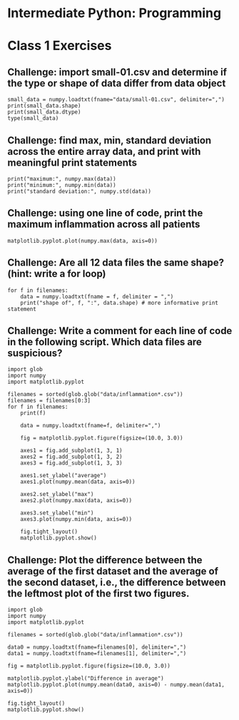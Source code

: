# Intermediate Python: Programming
# Class 1 Exercises

## Challenge: import small-01.csv and determine if the type or shape of data differ from data object

```
small_data = numpy.loadtxt(fname="data/small-01.csv", delimiter=",")
print(small_data.shape)
print(small_data.dtype)
type(small_data)
```

## Challenge: find max, min, standard deviation across the entire array data, and print with meaningful print statements

```
print("maximum:", numpy.max(data))
print("minimum:", numpy.min(data))
print("standard deviation:", numpy.std(data))
```

## Challenge: using one line of code, print the maximum inflammation across all patients

```
matplotlib.pyplot.plot(numpy.max(data, axis=0))
```

## Challenge: Are all 12 data files the same shape? (hint: write a for loop)

```
for f in filenames:
    data = numpy.loadtxt(fname = f, delimiter = ",")
    print("shape of", f, ":", data.shape) # more informative print statement
```

## Challenge: Write a comment for each line of code in the following script. Which data files are suspicious?

```
import glob
import numpy
import matplotlib.pyplot

filenames = sorted(glob.glob("data/inflammation*.csv"))
filenames = filenames[0:3]
for f in filenames:
    print(f)

    data = numpy.loadtxt(fname=f, delimiter=",")

    fig = matplotlib.pyplot.figure(figsize=(10.0, 3.0))

    axes1 = fig.add_subplot(1, 3, 1)
    axes2 = fig.add_subplot(1, 3, 2)
    axes3 = fig.add_subplot(1, 3, 3)

    axes1.set_ylabel("average")
    axes1.plot(numpy.mean(data, axis=0))

    axes2.set_ylabel("max")
    axes2.plot(numpy.max(data, axis=0))

    axes3.set_ylabel("min")
    axes3.plot(numpy.min(data, axis=0))

    fig.tight_layout()
    matplotlib.pyplot.show()
```

## Challenge: Plot the difference between the average of the first dataset and the average of the second dataset, i.e., the difference between the leftmost plot of the first two figures.
```
import glob
import numpy
import matplotlib.pyplot

filenames = sorted(glob.glob("data/inflammation*.csv"))

data0 = numpy.loadtxt(fname=filenames[0], delimiter=",")
data1 = numpy.loadtxt(fname=filenames[1], delimiter=",")

fig = matplotlib.pyplot.figure(figsize=(10.0, 3.0))

matplotlib.pyplot.ylabel("Difference in average")
matplotlib.pyplot.plot(numpy.mean(data0, axis=0) - numpy.mean(data1, axis=0))

fig.tight_layout()
matplotlib.pyplot.show()
```
